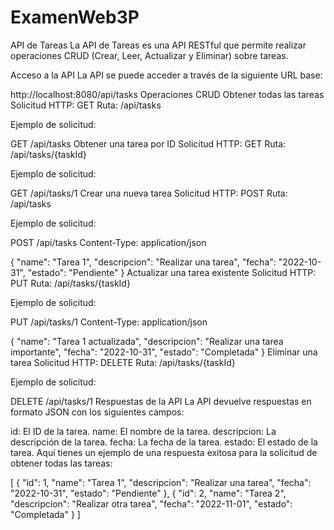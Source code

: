 # ExamenWeb3P
API de Tareas
La API de Tareas es una API RESTful que permite realizar operaciones CRUD (Crear, Leer, Actualizar y Eliminar) sobre tareas.

Acceso a la API
La API se puede acceder a través de la siguiente URL base:

http://localhost:8080/api/tasks
Operaciones CRUD
Obtener todas las tareas
Solicitud HTTP: GET Ruta: /api/tasks

Ejemplo de solicitud:

GET /api/tasks
Obtener una tarea por ID
Solicitud HTTP: GET Ruta: /api/tasks/{taskId}

Ejemplo de solicitud:

GET /api/tasks/1
Crear una nueva tarea
Solicitud HTTP: POST Ruta: /api/tasks

Ejemplo de solicitud:

POST /api/tasks
Content-Type: application/json

{
  "name": "Tarea 1",
  "descripcion": "Realizar una tarea",
  "fecha": "2022-10-31",
  "estado": "Pendiente"
}
Actualizar una tarea existente
Solicitud HTTP: PUT Ruta: /api/tasks/{taskId}

Ejemplo de solicitud:

PUT /api/tasks/1
Content-Type: application/json

{
  "name": "Tarea 1 actualizada",
  "descripcion": "Realizar una tarea importante",
  "fecha": "2022-10-31",
  "estado": "Completada"
}
Eliminar una tarea
Solicitud HTTP: DELETE Ruta: /api/tasks/{taskId}

Ejemplo de solicitud:

DELETE /api/tasks/1
Respuestas de la API
La API devuelve respuestas en formato JSON con los siguientes campos:

id: El ID de la tarea.
name: El nombre de la tarea.
descripcion: La descripción de la tarea.
fecha: La fecha de la tarea.
estado: El estado de la tarea.
Aquí tienes un ejemplo de una respuesta exitosa para la solicitud de obtener todas las tareas:

[
  {
    "id": 1,
    "name": "Tarea 1",
    "descripcion": "Realizar una tarea",
    "fecha": "2022-10-31",
    "estado": "Pendiente"
  },
  {
    "id": 2,
    "name": "Tarea 2",
    "descripcion": "Realizar otra tarea",
    "fecha": "2022-11-01",
    "estado": "Completada"
  }
]
